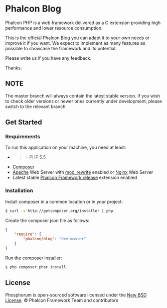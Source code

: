 # Phalcon Blog

Phalcon PHP is a web framework delivered as a C extension providing high
performance and lower resource consumption.

This is the official Phalcon Blog you can adapt it to your own needs or improve it if you want. We expect to
implement as many features as possible to showcase the framework and its potential.

Please write us if you have any feedback.

Thanks.

## NOTE

The master branch will always contain the latest stable version. If you wish
to check older versions or newer ones currently under development, please
switch to the relevant branch.

## Get Started

### Requirements

To run this application on your machine, you need at least:

* >= PHP 5.5
* [Composer][1]
* [Apache][2] Web Server with [mod_rewrite][3] enabled or [Nginx][4] Web Server
* Latest stable [Phalcon Framework release][5] extension enabled

### Installation

Install composer in a common location or in your project:

```sh
$ curl -s http://getcomposer.org/installer | php
```

Create the composer.json file as follows:

```json
{
    "require": {
        "phalcon/blog": "dev-master"
    }
}
```

Run the composer installer:

```sh
$ php composer.phar install
```

## License

Phosphorum is open-sourced software licensed under the [New BSD License][6]. © Phalcon Framework Team and contributors

[1]: https://getcomposer.org/
[2]: http://httpd.apache.org/
[3]: http://httpd.apache.org/docs/current/mod/mod_rewrite.html
[4]: http://nginx.org/
[5]: https://github.com/phalcon/cphalcon/releases
[6]: https://github.com/phalcon/blog/blob/master/docs/LICENSE.md
